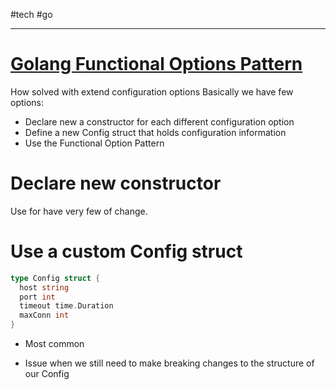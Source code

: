 #tech #go 

---
# [Golang Functional Options Pattern](https://golang.cafe/blog/golang-functional-options-pattern.html)

How solved with extend configuration options
Basically we have few options:
- Declare new a constructor for each different configuration option
- Define a new Config struct that holds configuration information
- Use the Functional Option Pattern


# Declare new constructor

Use for have very few of change.


# Use a custom Config struct

```go
type Config struct {
  host string
  port int
  timeout time.Duration
  maxConn int
}
```

- Most common

- Issue when we still need to make breaking changes to the structure of our Config